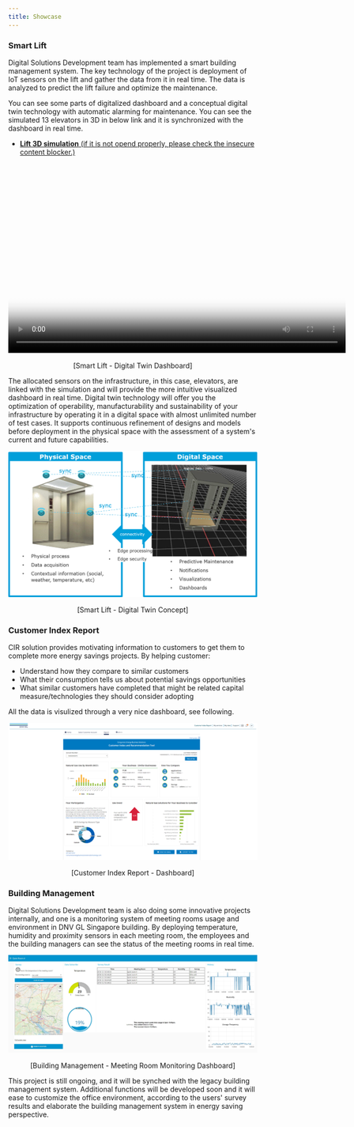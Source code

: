 ```yaml
---
title: Showcase
---
```


### Smart Lift

Digital Solutions Development team has implemented a smart building management system. The key technology of the project is deployment of IoT sensors on the lift and gather the data from it in real time. The data is analyzed to predict the lift failure and optimize the maintenance. 

You can see some parts of digitalized dashboard and a conceptual digital twin technology with automatic alarming for maintenance. You can see the simulated 13 elevators in 3D in below link and it is synchronized with the dashboard in real time. 

- [__Lift 3D simulation__ (if it is not opend properly, please check the insecure content blocker.)](https://dnvgl-sg.github.io/digitalhub/pages/lift3d)
<p align = 'center'> 
<video id="lift-digitaltwin" class="video-js vjs-default-skin" controls
preload="auto" width="683" height="384" poster="assets/themes/dnvgl/img/lift_digitaltwin.JPG"
data-setup="{}">
<source src="assets/themes/dnvgl/img/DigitalTwin_Lift.mp4" type='video/mp4'>
</video>
</p>
<p align = 'center'> 
[Smart Lift - Digital Twin Dashboard] 
</p>
The allocated sensors on the infrastructure, in this case, elevators, are linked with the simulation and will provide the more intuitive visualized dashboard in real time. Digital twin technology will offer you the optimization of operability, manufacturability and sustainability of your infrastructure by operating it in a digital space with almost unlimited number of test cases. It supports continuous refinement of designs and models before deployment in the physical space with the assessment of a system's current and future capabilities.
<p align = 'center'> 
<img src = "assets/themes/dnvgl/img/lift_digitaltwin.png" width = "700">
</p>
<p align = 'center'> 
[Smart Lift - Digital Twin Concept] 
</p>

### Customer Index Report
CIR solution provides motivating information to customers to get them to complete more energy savings projects. 
By helping customer:
- Understand how they compare to similar customers
- What their consumption tells us about potential savings opportunities
- What similar customers have completed that might be related capital measure/technologies they should consider adopting

All the data is visulized through a very nice dashboard, see following.
<p align = 'center'> 
<img src = "assets/themes/dnvgl/img/cir.png" width = "700">
</p>
<p align = 'center'> 
[Customer Index Report - Dashboard] 
</p>

[//]: <> (### Sedimentation)
[//]: <> (Text and videos)

[//]: <> (### Zero Emission Tool)
[//]: <> (Text and videos)

### Building Management

Digital Solutions Development team is also doing some innovative projects internally, and one is a monitoring system of meeting rooms usage and environment in DNV GL Singapore building. By deploying temperature, humidity and proximity sensors in each meeting room, the employees and the building managers can see the status of the meeting rooms in real time.  
<p align = 'center'> 
<img src = "assets/themes/dnvgl/img/buildingmanage_dashboard.JPG" width = "800">
</p>
<p align = 'center'> 
[Building Management - Meeting Room Monitoring Dashboard] 
</p>
This project is still ongoing, and it will be synched with the legacy building management system. Additional functions will be developed soon and it will ease to customize the office environment, according to the users' survey results and elaborate the building management system in energy saving perspective.
